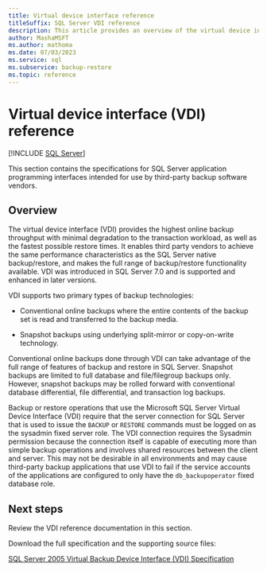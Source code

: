 ```yaml
---
title: Virtual device interface reference
titleSuffix: SQL Server VDI reference
description: This article provides an overview of the virtual device interface reference for SQL Server backup.
author: MashaMSFT
ms.author: mathoma
ms.date: 07/03/2023
ms.service: sql
ms.subservice: backup-restore
ms.topic: reference
---
```


# Virtual device interface (VDI) reference

[!INCLUDE [SQL Server](../../../includes/applies-to-version/sqlserver.md)]

This section contains the specifications for SQL Server application programming interfaces intended for use by third-party backup software vendors.

## Overview

The virtual device interface (VDI) provides the highest online backup throughput with minimal degradation to the transaction workload, as well as the fastest possible restore times. It enables third party vendors to achieve the same performance characteristics as the SQL Server native backup/restore, and makes the full range of backup/restore functionality available. VDI was introduced in SQL Server 7.0 and is supported and enhanced in later versions.

VDI supports two primary types of backup technologies:

- Conventional online backups where the entire contents of the backup set is read and transferred to the backup media.

- Snapshot backups using underlying split-mirror or copy-on-write technology.

Conventional online backups done through VDI can take advantage of the full range of features of backup and restore in SQL Server. Snapshot backups are limited to full database and file/filegroup backups only. However, snapshot backups may be rolled forward with conventional database differential, file differential, and transaction log backups.

Backup or restore operations that use the Microsoft SQL Server Virtual Device Interface (VDI) require that the server connection for SQL Server that is used to issue the `BACKUP` or `RESTORE` commands must be logged on as the sysadmin fixed server role. The VDI connection requires the Sysadmin permission because the connection itself is capable of executing more than simple backup operations and involves shared resources between the client and server. This may not be desirable in all environments and may cause third-party backup applications that use VDI to fail if the service accounts of the applications are configured to only have the `db_backupoperator` fixed database role.

## Next steps

Review the VDI reference documentation in this section.

Download the full specification and the supporting source files:

[SQL Server 2005 Virtual Backup Device Interface (VDI) Specification](https://www.microsoft.com/download/details.aspx?id=17282)

